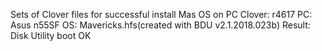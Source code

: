 Sets of Clover files for successful install Mas OS on PC
Clover: r4617
PC: Asus n55SF
OS: Mavericks.hfs(created with BDU v2.1.2018.023b)
Result: Disk Utility boot OK